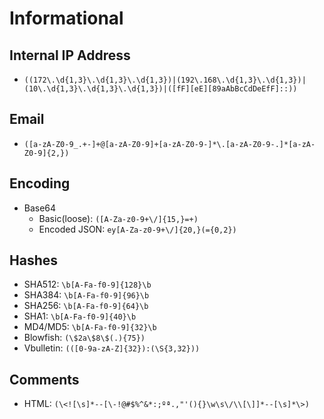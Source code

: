 # Informational

## Internal IP Address
- `((172\.\d{1,3}\.\d{1,3}\.\d{1,3})|(192\.168\.\d{1,3}\.\d{1,3})|(10\.\d{1,3}\.\d{1,3}\.\d{1,3})|([fF][eE][89aAbBcCdDeEfF]::))`

## Email
- `([a-zA-Z0-9_.+-]+@[a-zA-Z0-9]+[a-zA-Z0-9-]*\.[a-zA-Z0-9-.]*[a-zA-Z0-9]{2,})`

## Encoding
- Base64
  - Basic(loose): `([A-Za-z0-9+\/]{15,}=+)`
  - Encoded JSON: `ey[A-Za-z0-9+\/]{20,}(={0,2})`

## Hashes
- SHA512: `\b[A-Fa-f0-9]{128}\b`
- SHA384: `\b[A-Fa-f0-9]{96}\b`
- SHA256: `\b[A-Fa-f0-9]{64}\b`
- SHA1: `\b[A-Fa-f0-9]{40}\b`
- MD4/MD5: `\b[A-Fa-f0-9]{32}\b`
- Blowfish: `(\$2a\$8\$(.){75})`
- Vbulletin: `(([0-9a-zA-Z]{32}):(\S{3,32}))`

## Comments
- HTML: `(\<![\s]*--[\-!@#$%^&*:;ºª.,"'(){}\w\s\/\\[\]]*--[\s]*\>)`

